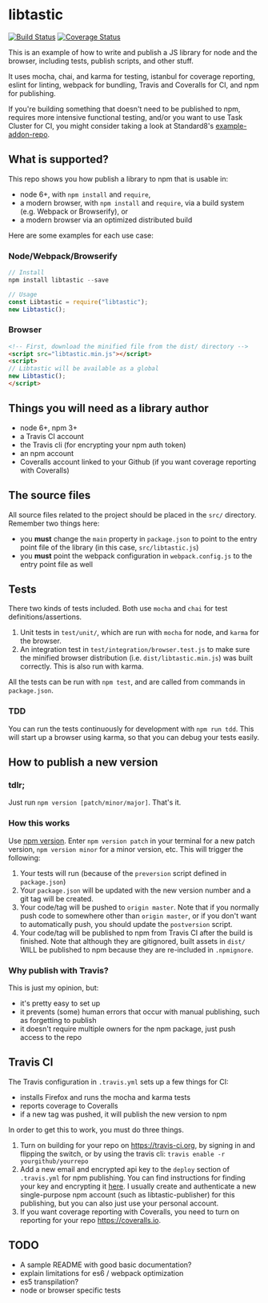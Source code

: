 # libtastic

[![Build Status](https://travis-ci.org/k88hudson/libtastic.svg?branch=master)](https://travis-ci.org/k88hudson/libtastic)
[![Coverage Status](https://coveralls.io/repos/github/k88hudson/libtastic/badge.svg)](https://coveralls.io/github/k88hudson/libtastic)

This is an example of how to write and publish a JS library for node and the browser, including tests, publish scripts, and other stuff.

It uses mocha, chai, and karma for testing, istanbul for coverage reporting, eslint for linting, webpack for bundling, Travis and Coveralls for CI, and npm for publishing.

If you're building something that doesn't need to be published to npm, requires more intensive functional testing, and/or you want to use Task Cluster for CI, you might consider taking a look at Standard8's [example-addon-repo](https://github.com/mozilla/example-addon-repo).

## What is supported?

This repo shows you how publish a library to npm that is usable in:

- node 6+, with `npm install` and `require`,
- a modern browser, with `npm install` and `require`, via a build system (e.g. Webpack or Browserify), or
- a modern browser via an optimized distributed build

Here are some examples for each use case:

### Node/Webpack/Browserify
```js
// Install
npm install libtastic --save

// Usage
const Libtastic = require("libtastic");
new Libtastic();
```

### Browser
```html
<!-- First, download the minified file from the dist/ directory -->
<script src="libtastic.min.js"></script>
<script>
// Libtastic will be available as a global
new Libtastic();
</script>
```

## Things you will need as a library author

- node 6+, npm 3+
- a Travis CI account
- the Travis cli (for encrypting your npm auth token)
- an npm account
- Coveralls account linked to your Github (if you want coverage reporting with Coveralls)

## The source files

All source files related to the project should be placed in the `src/` directory. Remember two things here:

- you **must** change the `main` property in `package.json` to point to the entry point file of the library (in this case, `src/libtastic.js`)
- you **must** point the webpack configuration in `webpack.config.js` to the entry point file as well

## Tests

There two kinds of tests included. Both use `mocha` and `chai` for test definitions/assertions.

1. Unit tests in `test/unit/`, which are run with `mocha` for node, and `karma` for the browser.
2. An integration test in `test/integration/browser.test.js` to make sure the minified browser distribution (i.e. `dist/libtastic.min.js`) was built correctly. This is also run with karma.

All the tests can be run with `npm test`, and are called from commands in `package.json`.

### TDD

You can run the tests continuously for development with `npm run tdd`. This will start up a browser using karma, so that you can debug your tests easily.

## How to publish a new version

### tdlr;

Just run `npm version [patch/minor/major]`. That's it.

### How this works

Use [npm version](https://docs.npmjs.com/cli/version). Enter `npm version patch` in your terminal for a new patch version, `npm version minor` for a minor version, etc. This will trigger the following:

1. Your tests will run (because of the `preversion` script defined in `package.json`)
2. Your `package.json` will be updated with the new version number and a git tag will be created.
3. Your code/tag will be pushed to `origin master`.  Note that if you normally push code to somewhere other than `origin master`, or if you don't want to automatically push, you should update the `postversion` script.
4. Your code/tag will be published to npm from Travis CI after the build is finished. Note that although they are gitignored, built assets in `dist/` WILL be published to npm because they are re-included in `.npmignore`.

### Why publish with Travis?

This is just my opinion, but:

- it's pretty easy to set up
- it prevents (some) human errors that occur with manual publishing, such as forgetting to publish
- it doesn't require multiple owners for the npm package, just push access to the repo

## Travis CI

The Travis configuration in `.travis.yml` sets up a few things for CI:

- installs Firefox and runs the mocha and karma tests
- reports coverage to Coveralls
- if a new tag was pushed, it will publish the new version to npm

In order to get this to work, you must do three things.

1. Turn on building for your repo on https://travis-ci.org, by signing in and flipping the switch, or by using the travis cli: `travis enable -r yourgithub/yourrepo`
2. Add a new email and encrypted api key to the `deploy` section of `.travis.yml` for npm publishing. You can find instructions for finding your key and encrypting it [here](https://docs.travis-ci.com/user/deployment/npm/). I usually create and authenticate a new single-purpose npm account (such as libtastic-publisher) for this publishing, but you can also just use your personal account.
3. If you want coverage reporting with Coveralls, you need to turn on reporting for your repo https://coveralls.io.

## TODO
- A sample README with good basic documentation?
- explain limitations for es6 / webpack optimization
- es5 transpilation?
- node or browser specific tests
